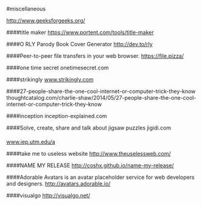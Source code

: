 #miscellaneous


http://www.geeksforgeeks.org/

####title maker
https://www.portent.com/tools/title-maker

####O RLY Parody Book Cover Generator
http://dev.to/rly

####Peer-to-peer file transfers in your web browser.
https://file.pizza/

####one time secret
onetimesecret.com

####strikingly
www.strikingly.com


####27-people-share-the-one-cool-internet-or-computer-trick-they-know
thoughtcatalog.com/charlie-shaw/2014/05/27-people-share-the-one-cool-internet-or-computer-trick-they-know

####inception
inception-explained.com

####Solve, create, share and talk about jigsaw puzzles
jigidi.com

####
www.iep.utm.edu/a

####take me to useless website
http://www.theuselessweb.com/

####NAME MY RELEASE
http://coshx.github.io/name-my-release/

####Adorable Avatars is an avatar placeholder service for web developers and designers.
http://avatars.adorable.io/

####visualgo
http://visualgo.net/

